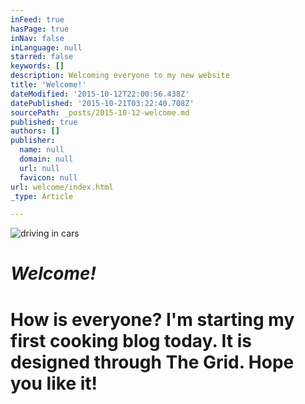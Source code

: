 ```yaml
---
inFeed: true
hasPage: true
inNav: false
inLanguage: null
starred: false
keywords: []
description: Welcoming everyone to my new website
title: 'Welcome!'
dateModified: '2015-10-12T22:00:56.438Z'
datePublished: '2015-10-21T03:22:40.708Z'
sourcePath: _posts/2015-10-12-welcome.md
published: true
authors: []
publisher:
  name: null
  domain: null
  url: null
  favicon: null
url: welcome/index.html
_type: Article

---
```

![driving in cars](https://the-grid-user-content.s3-us-west-2.amazonaws.com/881fd191-0ec6-4839-9346-e82e46e53523.JPG)

# 

# _Welcome!_

# 

# How is everyone? I'm starting my first cooking blog today. It is designed through The Grid. Hope you like it!